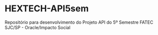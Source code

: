 # HEXTECH-API5sem
Repositório para desenvolvimento do Projeto API do 5º Semestre FATEC SJC/SP - Oracle/Impacto Social
